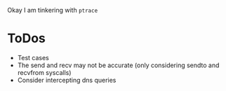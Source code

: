 Okay I am tinkering with `ptrace`

# ToDos
- Test cases
- The send and recv may not be accurate (only considering sendto and recvfrom syscalls)
- Consider intercepting dns queries

